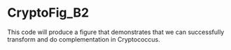 # CryptoFig_B2
This code will produce a  figure that demonstrates that we can successfully transform and do complementation in Cryptococcus.
